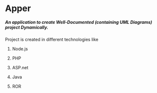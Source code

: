 # Apper
##### An application to create Well-Documented (containing UML Diagrams) project Dynamically.
Project is created in different technologies like

1. Node.js

2. PHP

3. ASP.net

4. Java

5. ROR
